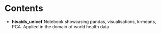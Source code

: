 # Contents
* **hivaids_unicef** Notebook showcasing pandas, visualisations, k-means, PCA. Applied in the domain of world health data

